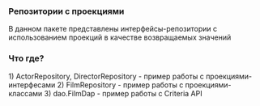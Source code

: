 <h3>Репозитории с проекциями</h3>

В данном пакете представлены интерфейсы-репозитории с использованием
проекций в качестве возвращаемых значений

<h3>Что где?</h3>
1) ActorRepository, DirectorRepository - пример работы с проекциями-интерфесами
2) FilmRepository - пример работы с проекциями-классами
3) dao.FilmDap - пример работы с Criteria API